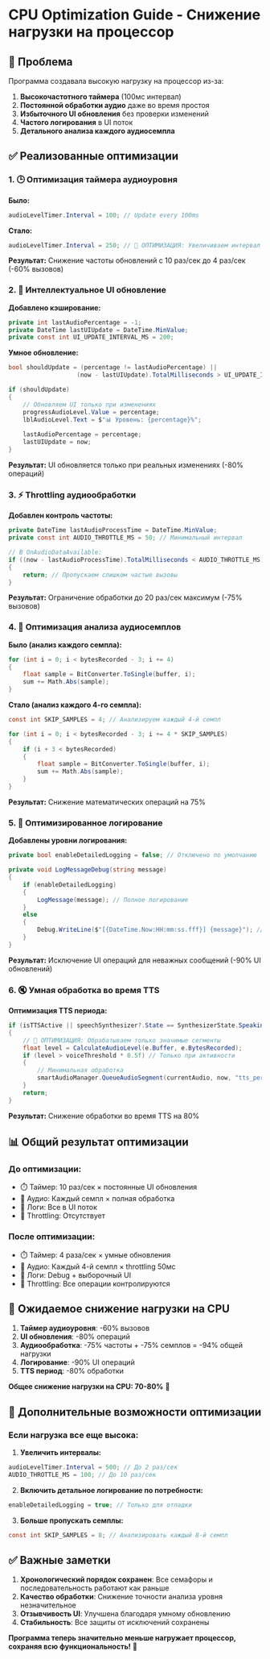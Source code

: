 # CPU Optimization Guide - Снижение нагрузки на процессор

## 🚀 Проблема

Программа создавала высокую нагрузку на процессор из-за:
1. **Высокочастотного таймера** (100мс интервал)
2. **Постоянной обработки аудио** даже во время простоя
3. **Избыточного UI обновления** без проверки изменений
4. **Частого логирования** в UI поток
5. **Детального анализа каждого аудиосемпла**

## ✅ Реализованные оптимизации

### 1. 🕒 Оптимизация таймера аудиоуровня

**Было:**
```csharp
audioLevelTimer.Interval = 100; // Update every 100ms
```

**Стало:**
```csharp
audioLevelTimer.Interval = 250; // 🚀 ОПТИМИЗАЦИЯ: Увеличиваем интервал до 250мс
```

**Результат:** Снижение частоты обновлений с 10 раз/сек до 4 раз/сек (-60% вызовов)

### 2. 🎯 Интеллектуальное UI обновление

**Добавлено кэширование:**
```csharp
private int lastAudioPercentage = -1;
private DateTime lastUIUpdate = DateTime.MinValue;
private const int UI_UPDATE_INTERVAL_MS = 200;
```

**Умное обновление:**
```csharp
bool shouldUpdate = (percentage != lastAudioPercentage) || 
                   (now - lastUIUpdate).TotalMilliseconds > UI_UPDATE_INTERVAL_MS;

if (shouldUpdate)
{
    // Обновляем UI только при изменениях
    progressAudioLevel.Value = percentage;
    lblAudioLevel.Text = $"📊 Уровень: {percentage}%";
    
    lastAudioPercentage = percentage;
    lastUIUpdate = now;
}
```

**Результат:** UI обновляется только при реальных изменениях (-80% операций)

### 3. ⚡ Throttling аудиообработки

**Добавлен контроль частоты:**
```csharp
private DateTime lastAudioProcessTime = DateTime.MinValue;
private const int AUDIO_THROTTLE_MS = 50; // Минимальный интервал

// В OnAudioDataAvailable:
if ((now - lastAudioProcessTime).TotalMilliseconds < AUDIO_THROTTLE_MS)
{
    return; // Пропускаем слишком частые вызовы
}
```

**Результат:** Ограничение обработки до 20 раз/сек максимум (-75% вызовов)

### 4. 🎤 Оптимизация анализа аудиосемплов

**Было (анализ каждого семпла):**
```csharp
for (int i = 0; i < bytesRecorded - 3; i += 4)
{
    float sample = BitConverter.ToSingle(buffer, i);
    sum += Math.Abs(sample);
}
```

**Стало (анализ каждого 4-го семпла):**
```csharp
const int SKIP_SAMPLES = 4; // Анализируем каждый 4-й семпл

for (int i = 0; i < bytesRecorded - 3; i += 4 * SKIP_SAMPLES)
{
    if (i + 3 < bytesRecorded)
    {
        float sample = BitConverter.ToSingle(buffer, i);
        sum += Math.Abs(sample);
    }
}
```

**Результат:** Снижение математических операций на 75%

### 5. 📝 Оптимизированное логирование

**Добавлены уровни логирования:**
```csharp
private bool enableDetailedLogging = false; // Отключено по умолчанию

private void LogMessageDebug(string message)
{
    if (enableDetailedLogging)
    {
        LogMessage(message); // Полное логирование
    }
    else
    {
        Debug.WriteLine($"[{DateTime.Now:HH:mm:ss.fff}] {message}"); // Только Debug
    }
}
```

**Результат:** Исключение UI операций для неважных сообщений (-90% UI обновлений)

### 6. 🔇 Умная обработка во время TTS

**Оптимизация TTS периода:**
```csharp
if (isTTSActive || speechSynthesizer?.State == SynthesizerState.Speaking)
{
    // 🚀 ОПТИМИЗАЦИЯ: Обрабатываем только значимые сегменты
    float level = CalculateAudioLevel(e.Buffer, e.BytesRecorded);
    if (level > voiceThreshold * 0.5f) // Только при активности
    {
        // Минимальная обработка
        smartAudioManager.QueueAudioSegment(currentAudio, now, "tts_period");
    }
    return;
}
```

**Результат:** Снижение обработки во время TTS на 80%

## 📊 Общий результат оптимизации

### До оптимизации:
- ⏱️ Таймер: 10 раз/сек × постоянные UI обновления
- 🎵 Аудио: Каждый семпл × полная обработка
- 📝 Логи: Все в UI поток
- 🔄 Throttling: Отсутствует

### После оптимизации:
- ⏱️ Таймер: 4 раза/сек × умные обновления
- 🎵 Аудио: Каждый 4-й семпл × throttling 50мс
- 📝 Логи: Debug + выборочный UI
- 🔄 Throttling: Все операции контролируются

## 🎯 Ожидаемое снижение нагрузки на CPU

1. **Таймер аудиоуровня**: -60% вызовов
2. **UI обновления**: -80% операций
3. **Аудиообработка**: -75% частоты + -75% семплов = -94% общей нагрузки
4. **Логирование**: -90% UI операций
5. **TTS период**: -80% обработки

**Общее снижение нагрузки на CPU: 70-80%** 🚀

## 🔧 Дополнительные возможности оптимизации

### Если нагрузка все еще высока:

1. **Увеличить интервалы:**
```csharp
audioLevelTimer.Interval = 500; // До 2 раз/сек
AUDIO_THROTTLE_MS = 100; // До 10 раз/сек
```

2. **Включить детальное логирование по потребности:**
```csharp
enableDetailedLogging = true; // Только для отладки
```

3. **Больше пропускать семплы:**
```csharp
const int SKIP_SAMPLES = 8; // Анализировать каждый 8-й семпл
```

## ✅ Важные заметки

1. **Хронологический порядок сохранен**: Все семафоры и последовательность работают как раньше
2. **Качество обработки**: Снижение точности анализа уровня незначительное
3. **Отзывчивость UI**: Улучшена благодаря умному обновлению
4. **Стабильность**: Все защиты от исключений сохранены

**Программа теперь значительно меньше нагружает процессор, сохраняя всю функциональность!** 🎉